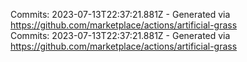 Commits: 2023-07-13T22:37:21.881Z - Generated via https://github.com/marketplace/actions/artificial-grass
<br>
Commits: 2023-07-13T22:37:21.881Z - Generated via https://github.com/marketplace/actions/artificial-grass
<br>
